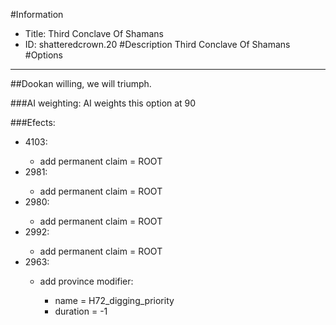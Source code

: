 #Information
 - Title: Third Conclave Of Shamans
 - ID: shatteredcrown.20
#Description
Third Conclave Of Shamans
#Options

___
##Dookan willing, we will triumph.

###AI weighting:
AI weights this option at 90


###Efects:<ul><li>4103:</li><ul><li>add permanent claim = ROOT</li></ul><li>2981:</li><ul><li>add permanent claim = ROOT</li></ul><li>2980:</li><ul><li>add permanent claim = ROOT</li></ul><li>2992:</li><ul><li>add permanent claim = ROOT</li></ul><li>2963:</li><ul><li>add province modifier:</li><ul><li>name = H72_digging_priority</li><li>duration = -1</li></ul></ul></ul>
